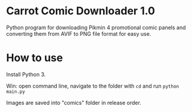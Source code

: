# Carrot Comic Downloader 1.0

Python program for downloading Pikmin 4 promotional comic panels and converting them from AVIF to PNG file format for easy use.

# How to use

Install Python 3.

Win: open command line, navigate to the folder with `cd` and run `python main.py`

Images are saved into "comics" folder in release order.
